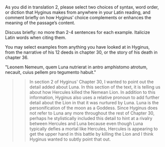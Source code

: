 As you did in translation 2, please select two choices of syntax, word order, or diction that Hyginus makes from anywhere in your Latin reading, and comment briefly on how Hyginus’ choice complements or enhances the meaning of the passage’s content.

Discuss briefly: no more than 2-4 sentences for each example. Italicize Latin words when citing them.

You may select examples from anything you have looked at in Hyginus, from the narrative of his 12 deeds in chapter 30, or the story of his death in chapter 36.


"Leonem Nemeum, quem Luna nutrierat in antro amphistomo atrotum, necauit, cuius pellem pro tegumento habuit."

>>In section 2 of Hyginus' Chapter 30, I wanted to point out the detail added about Luna. In this section of the text, it is telling us about how Hercules killed the Nemean Lion. In addition to this information, Hyginus also uses a relative pronoun to add further detail about the Lion in that it was nurtured by Luna. Luna is the personification of the moon as a Goddess. Since Hyginus does not refer to Luna any more throughout the rest of Chapter 30, perhaps he stylistically included this detail to hint at a rivalry between Hercules and Luna because even though Luna typically defies a mortal like Hercules, Hercules is appearing to get the upper hand in this battle by killing the Lion and I think Hyginus wanted to subtly point that out. 
